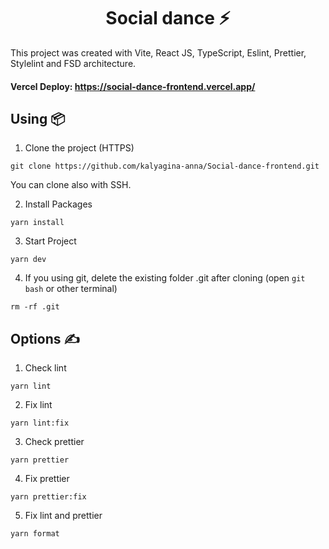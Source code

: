 <h1 align='center'>Social dance ⚡</h1>

This project was created with Vite, React JS, TypeScript, Eslint, Prettier, Stylelint and FSD architecture.

#### **Vercel Deploy: https://social-dance-frontend.vercel.app/**

## **Using 📦**

1. Clone the project (HTTPS)

```
git clone https://github.com/kalyagina-anna/Social-dance-frontend.git
```

You can clone also with SSH.

2. Install Packages

```
yarn install
```

3. Start Project

```
yarn dev
```

4. If you using git, delete the existing folder .git after cloning (open `git bash` or other terminal)

```
rm -rf .git
```

## **Options ✍️**

1. Check lint

```
yarn lint
```

2. Fix lint

```
yarn lint:fix
```

3. Check prettier

```
yarn prettier
```

4. Fix prettier

```
yarn prettier:fix
```

5. Fix lint and prettier

```
yarn format
```
